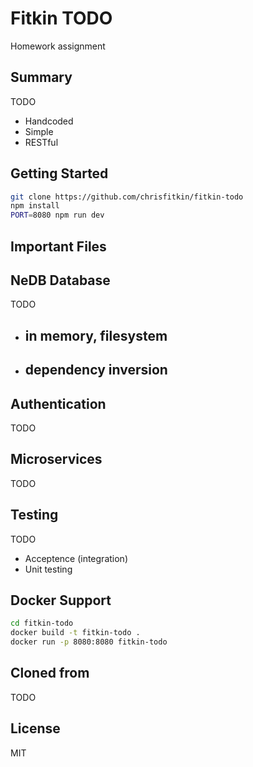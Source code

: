 # Fitkin TODO
Homework assignment

Summary
-------
TODO
  - Handcoded
  - Simple
  - RESTful

Getting Started
---------------
```sh
git clone https://github.com/chrisfitkin/fitkin-todo
npm install
PORT=8080 npm run dev
```

Important Files
---------------


NeDB Database
-------------
TODO
  - ## in memory, filesystem
  - ## dependency inversion

Authentication
--------------
TODO

Microservices
-------------
TODO

Testing
-------
TODO
  - Acceptence (integration)
  - Unit testing


Docker Support
------
```sh
cd fitkin-todo
docker build -t fitkin-todo .
docker run -p 8080:8080 fitkin-todo
```

Cloned from
-----------
TODO

License
-------
MIT
